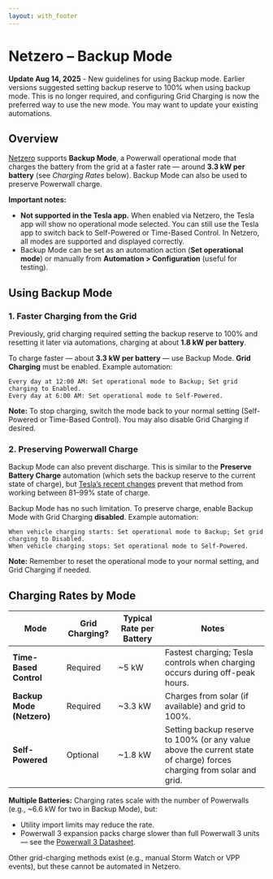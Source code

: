 ```yaml
---
layout: with_footer
---
```


# Netzero – Backup Mode

**Update Aug 14, 2025** - New guidelines for using Backup mode. Earlier versions suggested setting backup reserve to 100% when using backup mode.
This is no longer required, and configuring Grid Charging is now the preferred way to use the new mode. You may want to update your
existing automations.

## Overview

[Netzero](https://www.netzero.energy) supports **Backup Mode**, a Powerwall operational mode that charges the battery from the grid at a faster rate — around **3.3 kW per battery** (see *Charging Rates* below). Backup Mode can also be used to preserve Powerwall charge.

**Important notes:**

* **Not supported in the Tesla app.** When enabled via Netzero, the Tesla app will show no operational mode selected. You can still use the Tesla app to switch back to Self-Powered or Time-Based Control. In Netzero, all modes are supported and displayed correctly.
* Backup Mode can be set as an automation action (**Set operational mode**) or manually from **Automation > Configuration** (useful for testing).


## Using Backup Mode

### 1. Faster Charging from the Grid

Previously, grid charging required setting the backup reserve to 100% and resetting it later via automations, charging at about **1.8 kW per battery**.

To charge faster — about **3.3 kW per battery** — use Backup Mode. **Grid Charging** must be enabled.
Example automation:

```
Every day at 12:00 AM: Set operational mode to Backup; Set grid charging to Enabled.
Every day at 6:00 AM: Set operational mode to Self-Powered.
```

**Note:** To stop charging, switch the mode back to your normal setting (Self-Powered or Time-Based Control). You may also disable Grid Charging if desired.


### 2. Preserving Powerwall Charge

Backup Mode can also prevent discharge. This is similar to the **Preserve Battery Charge** automation (which sets the backup reserve to the current state of charge), but [Tesla’s recent changes](https://docs.netzero.energy/docs/tesla/BackupReserveUpdate) prevent that method from working between 81–99% state of charge.

Backup Mode has no such limitation. To preserve charge, enable Backup Mode with Grid Charging **disabled**.
Example automation:

```
When vehicle charging starts: Set operational mode to Backup; Set grid charging to Disabled.
When vehicle charging stops: Set operational mode to Self-Powered.
```

**Note:** Remember to reset the operational mode to your normal setting, and Grid Charging if needed.


## Charging Rates by Mode

| Mode                        | Grid Charging? | Typical Rate per Battery | Notes |
|-----------------------------|----------------|--------------------------|-------|
| **Time-Based Control**      | Required       | ~5 kW                    | Fastest charging; Tesla controls when charging occurs during off-peak hours. |
| **Backup Mode (Netzero)**   | Required       | ~3.3 kW                  | Charges from solar (if available) and grid to 100%. |
| **Self-Powered**            | Optional       | ~1.8 kW                  | Setting backup reserve to 100% (or any value above the current state of charge) forces charging from solar and grid. |

**Multiple Batteries:** Charging rates scale with the number of Powerwalls (e.g., ~6.6 kW for two in Backup Mode), but:

* Utility import limits may reduce the rate.
* Powerwall 3 expansion packs charge slower than full Powerwall 3 units — see the [Powerwall 3 Datasheet](https://energylibrary.tesla.com/docs/Public/EnergyStorage/Powerwall/3/Datasheet/en-us/Powerwall-3-Datasheet.pdf).

Other grid-charging methods exist (e.g., manual Storm Watch or VPP events), but these cannot be automated in Netzero.
